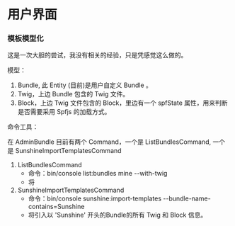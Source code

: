 用户界面
========

### 模板模型化

这是一次大胆的尝试，我没有相关的经验，只是凭感觉这么做的。

模型：

1. Bundle, 此 Entity (目前)是用户自定义 Bundle 。
2. Twig，上边 Bundle 包含的 Twig 文件。
3. Block，上边 Twig 文件包含的 Block，里边有一个 spfState 属性，用来判断是否需要采用 Spfjs 的加载方式。

命令工具：

在 AdminBundle 目前有两个 Command，一个是 ListBundlesCommand, 一个是 SunshineImportTemplatesCommand
1. ListBundlesCommand
    * 命令：bin/console list:bundles mine --with-twig
    * 将
2. SunshineImportTemplatesCommand
    * 命令：bin/console sunshine:import-templates --bundle-name-contains=Sunshine
    * 将引入以 'Sunshine' 开头的Bundle的所有 Twig 和 Block 信息。